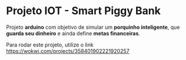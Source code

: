 # Projeto IOT - Smart Piggy Bank

Projeto **arduino** com objetivo de simular um **porquinho inteligente**, que 
**guarda seu dinheiro** e ainda define **metas financeiras**.

Para rodar este projeto, utilize o link 
https://wokwi.com/projects/358401902221920257
